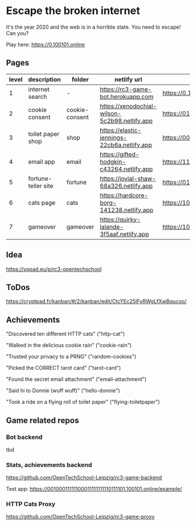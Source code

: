 # Escape the broken internet

It's the year 2020 and the web is in a horrible state. You need to escape! Can you?

Play here: https://0.100101.online

## Pages

| level | description         | folder         | netlify url                                   | game url                                               |
| ----- | ------------------- | -------------- | --------------------------------------------- | ------------------------------------------------------ |
| 1     | internet search     | -              | https://rc3-game-bot.herokuapp.com            | https://0.100101.online                                |
| 2     | cookie consent      | cookie-consent | https://xenodochial-wilson-5c2b98.netlify.app | https://01000101101101001000000011000101.100101.online |
| 3     | toilet paper shop   | shop           | https://elastic-jennings-22cb6a.netlify.app   | https://00001110001000010100010001001010.100101.online |
| 4     | email app           | email          | https://gifted-hodgkin-c43264.netlify.app     | https://11100011001011000001110010110011.100101.online |
| 5     | fortune-teller site | fortune        | https://jovial-shaw-68a326.netlify.app        | https://01010001100010010011011011011110.100101.online |
| 6     | cats page           | cats           | https://hardcore-borg-141238.netlify.app      | https://10101000000110110001110001011111.100101.online |
| 7     | gameover            | gameover       | https://quirky-lalande-3f5aaf.netlify.app     | https://10010011000001000010001000011011.100101.online |

## Idea

https://yopad.eu/p/rc3-opentechschool

## ToDos

https://cryptpad.fr/kanban/#/2/kanban/edit/CtcYEc25lFyRWgLfXwBqucoo/

## Achievements

"Discovered ten different HTTP cats" ("http-cat")

"Walked in the delicious cookie rain" ("cookie-rain")

"Trusted your privacy to a PRNG" ("random-cookies")

"Picked the CORRECT tarot card" ("tarot-card")

"Found the secret email attachment" ("email-attachment")

"Said hi to Donnie (wuff wuff)" ("hello-donnie")

"Took a ride on a flying roll of toilet paper" ("flying-toiletpaper")

## Game related repos

### Bot backend

tbd

### Stats, achievements backend

https://github.com/OpenTechSchool-Leipzig/rc3-game-backend

Test app: https://00100011111100011111111110111101.100101.online/example/

### HTTP Cats Proxy

https://github.com/OpenTechSchool-Leipzig/rc3-game-proxy
